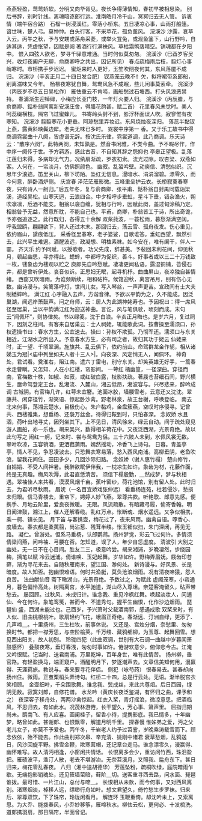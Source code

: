 <!-- { "loadSidebar": true } -->
燕燕轻盈，莺莺娇软。分明又向华胥见。夜长争得薄情知，春初早被相思染。 
别后书辞，别时针线。离魂暗逐郎行远。淮南皓月冷千山，冥冥归去无人管。 
诉衷情（端午宿合路）
石榴一树浸溪红。零落小桥东。五日凄凉心事，山雨打船篷。 
谙世味，楚人弓。莫忡忡。白头行客，不采苹花，孤负薰风。 
浣溪沙
沙露，衰草入云。丙午之秋，予与安甥或荡舟采菱，或举火罝兔，或观鱼簺下，山行野吟，自适其适，凭虚怅望，因赋是阙 
著酒行行满袂风。草枯霜鹘落晴空。销魂都在夕阳中。 
恨入四弦人欲老，梦寻千驿意难通。当时何似莫匆匆。 
浣溪沙（巳酉岁客吴兴，收灯夜阖户无聊，俞商卿呼之共出，因记所见）
春点疏梅雨后枝，翦灯心事峭寒时。市桥携手步迟迟。 
蜜炬来时人更好，玉笙吹彻夜何其，东风落靥不成归。 
浣溪沙（辛亥正月二十四日发合肥）
钗燕笼云晚不忄欠，拟将裙带系郎船，别离滋味又今年。 
杨柳夜寒犹自舞，鸳鸯风急不成眠，些儿闲事莫萦牵。 
浣溪沙（丙辰岁不尽五日吴松作）
雁怯重云不肯啼，画船愁过石塘西。打头风浪恶禁持。 
春浦渐生迎棹绿，小梅应长亚门枝，一年灯火要人归。 
浣溪沙（丙辰腊，与俞商卿、銛朴翁同寓新安溪庄舍，得腊花韵甚，赋二首）
花里春风未觉时。美人呵蕊缀横枝。隔帘飞过蜜蜂儿。 
书寄岭头封不到，影浮杯面误人吹。寂寥惟有夜寒知。 
浣溪沙
翦翦寒花小更垂。阿琼愁里弄妆迟。东风烧烛夜深归。 
落蕊半黏钗上燕，露黄斜映鬓边犀。老夫无味已多时。 
霓裳中序第一
香。又于乐工故书中得商调霓裳曲十八阕，皆虚谱无辞。按沈氏乐律，霓裳道调，此乃商调。乐天诗云：“散序六阕”，此特两阕，未知孰是。然音书闲雅，不类今曲。予不暇尽作，作中序一阕传于世。予方羁游，感此古音，不自知其辞之怨抑也 
亭皋正望极。乱落江莲归未得。多病却无气力。况纨扇渐疏，罗衣初索。流光过隙。叹杏梁、双燕如客。人何在，一帘淡月，仿佛照颜色。 
幽寂。乱蛩吟壁。动庾信、清愁似织。沉思年少浪迹。笛里关山，柳下坊陌。坠红无信息。漫暗水、涓涓溜碧。漂零久，而今何意，醉卧酒炉侧。 
庆宫春
泽茫茫雁影微。玉峰重垒护云衣。长桥寂寞春寒夜，只有诗人一舸归。”后五年冬，复与俞商卿、张平甫、銛朴翁自封禺同载诣梁溪，道经吴松。山寒天迥，云浪四合。中夕相呼步垂虹，星斗下垂，错杂渔火，朔吹凛凛，卮酒不能支。相翁以衾自缠，犹相与行吟，因赋此阕，盖过旬涂稿乃定。相翁咎予无益，然意所耽，不能自己也。平甫，商卿，朴翁皆工于诗，所出奇诡，予亦强追逐之。此行既归，各得五十余解 
双桨莼波，一蓑松雨，暮愁渐满空阔。呼我盟鸥，翩翩欲下，背人还过木末。那回归去，荡云雪、孤舟夜发。伤心重见，依约眉山，黛痕低压。 
采香径里春寒，老子婆娑，自歌谁答。垂虹西望，飘然引去，此兴平生难遏。酒醒波远，政凝想、明榼素袜。如今安在，唯有阑干，伴人一霎。 
齐天乐
约予同赋，以授歌者。功父先成，辞甚美。予裴回未利花间，仰见秋月，顿起幽思，寻亦得此。蟋蟀，中都呼为促织，善斗。好事者或以三二十万钱致一枚，镂象齿为楼观以贮之 
庾郎先自吟愁赋。凄凄更闻私语。露湿铜铺，苔侵石井，都是曾听伊处。哀音似诉。正思妇无眠，起寻机杼。曲曲屏山，夜凉独自甚情绪。 
西窗又吹暗雨。为谁频断续，相和砧杵。候馆迎秋，离宫吊月，别有伤心无数。幽诗漫与。笑篱落呼灯，世间儿女。写入琴丝，一声声更苦。宣政间有士大夫制蟋蟀吟。 
满江红
心字融入去声，方谐音律。予欲以平韵为之，久不能成。因泛巢湖，闻远岸箫鼓声。问之舟师，云：居人为此湖神姥寿也。予因祝曰：得一席风径至居巢，当以平韵满江红为迎送神曲。言讫，风与笔俱驶，顷刻而成。末句云“闻佩环”，则协律矣。书以绿笺，沈于白浪。辛亥正月晦也。是岁六月，复过祠下，因刻之柱间。有客来自居巢云：士人祠姥，辄能歌此词。按曹操至濡须口，孙权遗操书曰：春水方生，公宜速去。操曰：孙权不欺孤。乃彻军还。濡须口与东关相近，江湖水之所出入。予意春水方生，必有司之者，故归其功于姥云 
仙姥来时，正一望、千顷翠澜。旌旗共、乱云俱下，依约前山。命驾群龙金作轭，相从诸娣玉为冠|<庙中列坐如夫人者十三人>|。向夜深、风定悄无人，闻佩环。 
神奇处，君试看。奠淮右，阻江南。遣六丁雷电，别守东关。却笑英雄无好手，一篙春水走曹瞒。又怎知、人在小红楼，帘影间。 
一萼红
橘幽篁，一径深曲。穿径而南，官梅数十株，如椒、如菽，或红破白露，枝影扶疏。著屐苍苔细石间，野兴横生，亟命驾登定王台。乱湘流、入麓山，湘云低昂，湘波容与。兴尽悲来，醉吟成调 
古城阴。有官梅几许，红萼未宜簪。池面冰胶，墙腰雪老，云意还又沈沈。翠藤共、闲穿径竹，渐笑语、惊起卧沙禽。野老林泉，故王台榭，呼唤登临。 
南去北来何事，荡湘云楚水，目极伤心。朱户黏鸡，金盘簇燕，空叹时序侵寻。记曾共、西楼雅集，想垂杨、还袅万丝金。待得归鞍到时，只怕春深。 
念奴娇
水且涸，荷叶出地寻丈，因列坐其下。上不见日，清风徐来，绿云自动。间于疏处窥见游人画船，亦一乐也。朅来吴兴，数得相羊荷花中。又夜泛西湖，光景奇绝。故以此句写之 
闹红一舸，记来时、尝与鸳鸯为侣。三十六陂人未到，水佩风裳无数。翠叶吹凉，玉容销酒，更洒菰蒲雨。嫣然摇动，冷香飞上诗句。 
日暮。青盖亭亭，情人不见，争忍凌波去。只恐舞衣寒易落，愁入西风南浦。高柳垂阴，老鱼吹浪，留我花间住。田田多少，几回沙际归路。 
念奴娇（谢人惠竹榻）
楚山修竹，自娟娟、不受人间袢暑。我醉欲眠伊伴我，一枕凉生如许。象齿为材，花藤作面，终是无真趣。梅风吹溽，此君直恁清苦。 
须信下榻殷勤，＿然成梦，梦与秋相遇。翠袖佳人来共看，漠漠风烟千亩。蕉叶窗纱，荷花池馆，别有留人处。此时归去，为君听尽秋雨。 
眉妩（一名百宜娇戏张仲远）
看垂杨连苑，杜若侵沙，愁损未归眼。信马青楼去，重帘下，娉婷人妙飞燕。翠尊共款。听艳歌、郎意先感。便携手、月地云阶里，爱良夜微暖。 
无限。风流疏散。有暗藏弓履，偷寄香翰。明日闻津鼓，湘江上，催人还解春缆。乱红万点。怅断魂、烟水遥远。又争似相携，乘一舸、镇长见。 
月下笛
与客携壶，梅花过了，夜来风雨。幽禽自语。啄香心、度墙去。春衣都是柔荑翦，尚沾惹、残茸半缕。怅玉钿似扫，朱门深闭，再见无路。 
凝伫。曾游处。但系马垂杨，认郎鹦鹉。扬州梦觉，彩云飞过何许。多情须倩梁间燕，问吟袖、弓腰在否。怎知道，误了人，年少自恁虚度。 
清波引
大别之幽处，无一日不在心目间。胜友二三，极意吟尝。朅来湘浦，岁晚凄然，步绕园梅，摛笔以赋 
冷云迷浦。倩谁唤、玉妃起舞。岁华如许。野梅弄眉妩。屐齿印苍藓，渐为寻花来去。自随秋雁南来，望江国、渺何处。 
新诗漫与。好风景、长是暗度。故人知否。抱幽恨难语。何时共渔艇，莫负沧浪烟雨。况有清夜啼猿，怨人良苦。 
法曲献仙音
斋下瞰湖山，光景奇绝。予数过之，为赋此 
虚阁笼寒，小帘通月，暮色偏怜高处。树隔离宫，水平驰道，湖山尽入尊俎。奈楚客淹留久，砧声带愁去。 
屡回顾。过秋风、未成归计。谁念我、重见冷枫红舞。唤起淡妆人，问逋仙、今在何许。象笔鸾笺，甚而今、不道秀句。握平生幽恨，化作沙边烟雨。 
琵琶仙
盛，西湖未能过也。己酉岁，予兴萧时父载酒南郭，感遇成歌 
双桨来时，有人似、旧曲桃根桃叶。歌扇轻约飞花，蛾眉正奇绝。春渐远、汀洲自绿，更添了、几声啼＿。十里扬州，三生杜牧，前事休说。 
又还是、宫烛分烟，奈愁里、匆匆换时节。都把一襟芳思，与空阶榆荚。千万缕、藏鸦细柳，为玉尊、起舞回雪。想见西出阳关，故人初别。 
玲珑四犯（此曲双调，世别有大石调一曲越中岁暮闻箫鼓感怀）
叠鼓夜寒，垂灯春浅，匆匆时事如许。倦游欢意少，俯仰悲今古。江淹又吟恨赋。记当时、送君南浦。万里乾坤，百年身世，唯有此情苦。 
扬州柳，垂官路。有轻盈换马，端正窥户。酒醒明月下，梦逐潮声去。文章信美知何用，漫赢得、天涯羁旅。教说与。春来要寻花伴侣。 
侧犯（咏芍药）
恨春易去。甚春却向扬州住。微雨。正茧栗梢头弄诗句。红桥二十四，总是行云处。无语。渐半脱宫衣笑相顾。 
金壶细叶，千朵围歌舞。谁念我、鬓成丝，来此共尊俎。后日西园，绿阴无数。寂寞刘郎，自修花谱。 
水龙吟（黄庆长夜泛鉴湖，有怀归之曲，课予和之）
夜深客子移舟处，两两沙禽惊起。红衣入桨，青灯摇浪，微凉意思。把酒临风，不思归去，有如此水。况茂林游倦，长干望久，芳心事、箫声里。 
屈指归期尚未。鹊南飞、有人应喜。画阑桂子，留香小待，提携影底。我已情多，十年幽梦，略曾如此。甚谢郎、也恨飘零，解道月明千里。 
探春慢
惟姊弟之爱，沔之父老儿女子，亦莫不予爱也。丙午冬，千岩老人约予过苕霅，岁晚乘涛载雪而下。顾念依依，殆不能去。作此曲别郑次皋、辛克清、姚刚中诸君 
衰草愁烟，乱鸦送日，风沙回旋平野。拂雪金鞭，欺寒茸帽，还记章台走马。谁念漂零久，漫赢得、幽怀难写。故人清沔相逢，小窗闲共情话。 
长恨离多会少，重访问竹西，珠泪盈把。雁碛波平，渔汀人散，老去不堪游冶。无奈苕溪月，又照我、扁舟东下。甚日归来，梅花零乱春夜。 
八归（湘中送胡德华）
芳莲坠粉，疏桐吹绿，庭院暗雨乍歇。无端抱影销魂处，还见筱墙萤暗，藓阶＿切。送客重寻西去路，问水面、琵琶谁拨。最可惜、一片江山，总付与啼＿。 
长恨相从未款，而今何事，又对西风离别。渚寒烟淡，棹移人远，缥缈行舟如叶。想文君望久，倚竹愁生步罗袜。归来后、翠尊双饮，下了珠帘，玲珑闲看月。 
解连环
玉鞭重倚。却沈吟未上，又索离思。为大乔、能拨春风，小乔妙移筝，雁啼秋水。柳怯云松，更何必、十发梳洗。道郎携羽扇，那日隔帘，半面曾记。 
